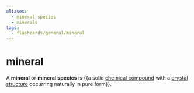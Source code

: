 ```yaml
---
aliases:
  - mineral species
  - minerals
tags:
  - flashcards/general/mineral
---
```


# mineral

A __mineral__ or __mineral species__ is {{a solid [chemical compound](chemical%20compound.md) with a [crystal structure](crystal%20structure.md) occurring naturally in pure form}}.
